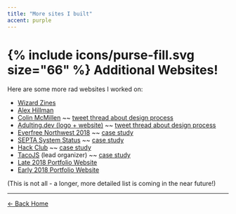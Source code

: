 ```yaml
---
title: "More sites I built"
accent: purple
---
```


# {% include icons/purse-fill.svg size="66" %} Additional Websites!

Here are some more rad websites I worked on:

- [Wizard Zines](https://wizardzines.com)
- [Alex Hillman](https://dangerouslyawesome.com)
- [Colin McMillen](https://famicol.in/) ~~ [tweet thread about design process](https://mobile.twitter.com/pixelyunicorn/status/1125536908673716225)
- [Adulting.dev (logo + website)](https://twitter.com/pixelyunicorn/status/1171577440034074626) ~~ [tweet thread about design process](https://mobile.twitter.com/pixelyunicorn/status/1125536908673716225)
- [Everfree Northwest 2018](https://2018.everfreenw.com/) ~~ [case study](https://2019.melody.cool/efnw)
- [SEPTA System Status](/septa) ~~ [case study](/septa)
- [Hack Club](https://web.archive.org/web/20171101000000*/hackclub.com) ~~ [case study](https://2019.melody.cool/hackclub)
- [TacoJS](https://tacojs.github.io) (lead organizer) ~~ [case study](https://2019.melody.cool/tacojs)
- [Late 2018 Portfolio Website](https://2019.melody.cool)
- [Early 2018 Portfolio Website](https://2018.melody.cool)

(This is not all - a longer, more detailed list is coming in the near future!)

---

<a href="/" class="button uno">← Back Home</a>
